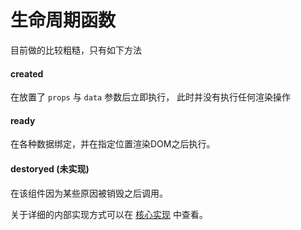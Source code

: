 # 生命周期函数

目前做的比较粗糙，只有如下方法

#### created

在放置了 `props` 与 `data` 参数后立即执行， 此时并没有执行任何渲染操作

#### ready

在各种数据绑定，并在指定位置渲染DOM之后执行。

#### destoryed (未实现)

在该组件因为某些原因被销毁之后调用。

关于详细的内部实现方式可以在 [核心实现](../core/README.md) 中查看。
